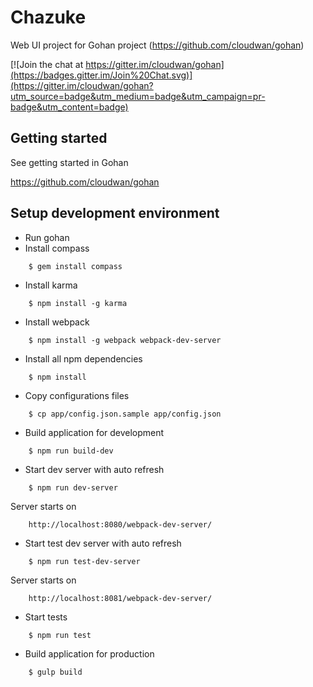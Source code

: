 Chazuke
============

Web UI project for Gohan project
(https://github.com/cloudwan/gohan)

[![Join the chat at https://gitter.im/cloudwan/gohan](https://badges.gitter.im/Join%20Chat.svg)](https://gitter.im/cloudwan/gohan?utm_source=badge&utm_medium=badge&utm_campaign=pr-badge&utm_content=badge)

Getting started
------------------------------------

See getting started in Gohan

https://github.com/cloudwan/gohan

Setup development environment
------------------------------------

- Run gohan
- Install compass
```
    $ gem install compass
```
- Install karma
```
    $ npm install -g karma
```
- Install webpack
```
    $ npm install -g webpack webpack-dev-server
```
- Install all npm dependencies
```
    $ npm install
``` 
- Copy configurations files
```
    $ cp app/config.json.sample app/config.json
```
- Build application for development
```
    $ npm run build-dev
```
- Start dev server with auto refresh
```
    $ npm run dev-server
```
 Server starts on 
```
    http://localhost:8080/webpack-dev-server/
```
- Start test dev server with auto refresh
```
    $ npm run test-dev-server
```
 Server starts on 
```
    http://localhost:8081/webpack-dev-server/
```
- Start tests
```
    $ npm run test
```
- Build application for production
```
    $ gulp build
```
